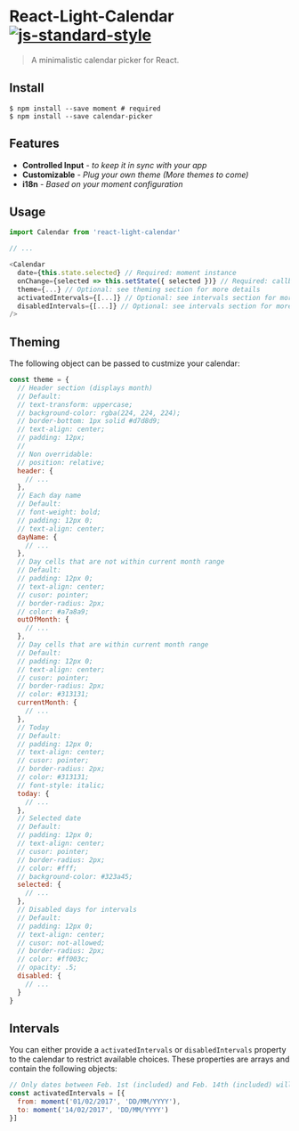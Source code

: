 # React-Light-Calendar[![js-standard-style](https://img.shields.io/badge/code%20style-standard-brightgreen.svg)](https://github.com/feross/standard)

> A minimalistic calendar picker for React.

## Install

```console
$ npm install --save moment # required
$ npm install --save calendar-picker
```
## Features

* **Controlled Input** - *to keep it in sync with your app*
* **Customizable** - *Plug your own theme (More themes to come)*
* **i18n** - *Based on your moment configuration*

## Usage

```js
import Calendar from 'react-light-calendar'

// ...

<Calendar
  date={this.state.selected} // Required: moment instance
  onChange={selected => this.setState({ selected })} // Required: callback function
  theme={...} // Optional: see theming section for more details
  activatedIntervals={[...]} // Optional: see intervals section for more details
  disabledIntervals={[...]} // Optional: see intervals section for more details
/>
```

## Theming

The following object can be passed to custmize your calendar:

```js
const theme = {
  // Header section (displays month)
  // Default:
  // text-transform: uppercase;
  // background-color: rgba(224, 224, 224);
  // border-bottom: 1px solid #d7d8d9;
  // text-align: center;
  // padding: 12px;
  //
  // Non overridable:
  // position: relative;
  header: {
    // ...
  },
  // Each day name
  // Default:
  // font-weight: bold;
  // padding: 12px 0;
  // text-align: center;
  dayName: {
    // ...
  },
  // Day cells that are not within current month range
  // Default:
  // padding: 12px 0;
  // text-align: center;
  // cusor: pointer;
  // border-radius: 2px;
  // color: #a7a8a9;
  outOfMonth: {
    // ...
  },
  // Day cells that are within current month range
  // Default:
  // padding: 12px 0;
  // text-align: center;
  // cusor: pointer;
  // border-radius: 2px;
  // color: #313131;
  currentMonth: {
    // ...
  },
  // Today
  // Default:
  // padding: 12px 0;
  // text-align: center;
  // cusor: pointer;
  // border-radius: 2px;
  // color: #313131;
  // font-style: italic;
  today: {
    // ...
  },
  // Selected date
  // Default:
  // padding: 12px 0;
  // text-align: center;
  // cusor: pointer;
  // border-radius: 2px;
  // color: #fff;
  // background-color: #323a45;
  selected: {
    // ...
  },
  // Disabled days for intervals
  // Default:
  // padding: 12px 0;
  // text-align: center;
  // cusor: not-allowed;
  // border-radius: 2px;
  // color: #ff003c;
  // opacity: .5;
  disabled: {
    // ...
  }
}
```

## Intervals

You can either provide a `activatedIntervals` or `disabledIntervals` property to the calendar to restrict available choices.
These properties are arrays and contain the following objects:

```js
// Only dates between Feb. 1st (included) and Feb. 14th (included) will be available.
const activatedIntervals = [{
  from: moment('01/02/2017', 'DD/MM/YYYY'),
  to: moment('14/02/2017', 'DD/MM/YYYY')
}]
```
